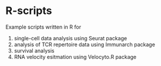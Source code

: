 # R-scripts
Example scripts written in R for 
1. single-cell data analysis using Seurat package
2. analysis of TCR repertoire data using Immunarch package
3. survival analysis
4. RNA velocity esitmation using Velocyto.R package
